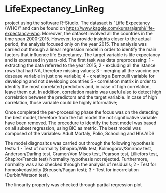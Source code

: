 # LifeExpectancy_LinReg
project using the software R-Studio.
The datasaet is "Liffe Expectancy (WHO)" and can be found on https://www.kaggle.com/kumarajarshi/life-expectancy-who. Moreover, the dataset involved all the countries in the time span 2000-2015. However, to provide insights closer to the actual period, the analysis focused only on the year 2015.
The analysis was carried out through a linear regression model in order to identify the main factors that influence life Expectancy.
The target variable is life expectancy and is expressed in years-old.
The first task was data preprocessing:
1 - extracting the data referred to the year 2015;
2 - excluding all the istance rows that had NA, therefore missing values;
3 - merging all the vaccine per desease variable in just one variable;
4 - creating a Bernoulli variable for developing and not developing countries
5 - correlation matrix in order to identify the most correlated predictors and, in case of high correlation, leave them out. In addition, correlation matrix was useful also to detect high correlation between the predictors and the target variable. In case of high correlation, those variable could be highly informative;

Once completed the per-processing phase the focus was on the detecting the best model, therefore  from the full model the not significative variable have been removed. The procedure to identify the best model was based on all subset regression, using BIC as metric.
The best model was composed of the variables: Adult.Mortaly, Polio, Schooling and HIV.AIDS

The model diagnositcs was carried out through the following hypothesis tests:
1 - Test of normality (Shapiro/Wilk test, Kolmogorov/Smirnov test, Anderson/Darling test, Cramer/Von Mises test, Pearson test, Lilliefors test, Shapiro/Francia test)
Normality hypothesis not rejected. Furthermore, normality was also checked through the analysis of residuals;
2 - Test for homoskedasticity  (Breusch/Pagan test);
3 - Test for incorrelation (Durbin/Watson test).

The linearity property was checked through partial regression plot

